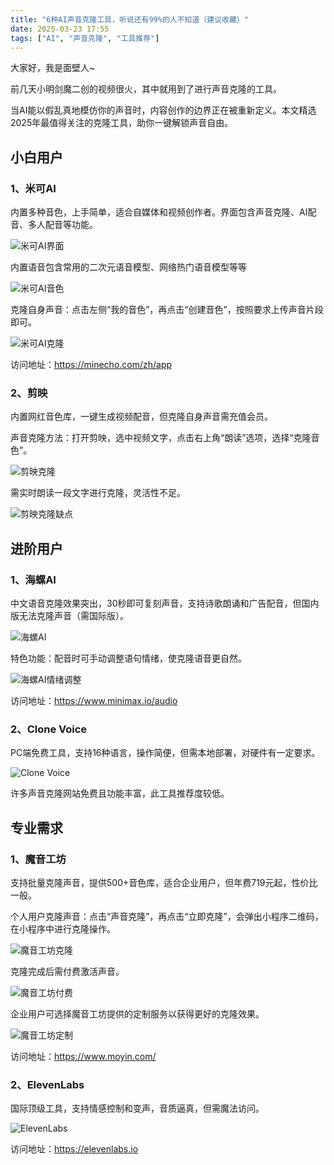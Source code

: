 ```yaml
---
title: "6种AI声音克隆工具，听说还有99%的人不知道（建议收藏）"
date: 2025-03-23 17:55
tags: ["AI", "声音克隆", "工具推荐"]
---
```


大家好，我是面壁人~

前几天小明剑魔二创的视频很火，其中就用到了进行声音克隆的工具。

当AI能以假乱真地模仿你的声音时，内容创作的边界正在被重新定义。本文精选2025年最值得关注的克隆工具，助你一键解锁声音自由。

## 小白用户

### 1、米可AI

内置多种音色，上手简单，适合自媒体和视频创作者。界面包含声音克隆、AI配音、多人配音等功能。

![米可AI界面](https://ai.programnotes.cn/img/ai/2aa885ac4d3e4cd802fab1f4072a443e.png)

内置语音包含常用的二次元语音模型、网络热门语音模型等等

![米可AI音色](https://ai.programnotes.cn/img/ai/26f7fc5bc399cc1be22b248b9dd2f985.png)

克隆自身声音：点击左侧“我的音色”，再点击“创建音色”，按照要求上传声音片段即可。

![米可AI克隆](https://ai.programnotes.cn/img/ai/dbebc86098bdc188eb01e43a1161580d.png)

访问地址：https://minecho.com/zh/app


### 2、剪映

内置网红音色库，一键生成视频配音，但克隆自身声音需充值会员。

声音克隆方法：打开剪映，选中视频文字，点击右上角“朗读”选项，选择“克隆音色”。

![剪映克隆](https://ai.programnotes.cn/img/ai/514626a148ada3720443ac73cbc2c0d8.png)

需实时朗读一段文字进行克隆，灵活性不足。

![剪映克隆缺点](https://ai.programnotes.cn/img/ai/0615e9a8f5b56c74c79ff4b0c6ded414.png)


## 进阶用户

### 1、海螺AI

中文语音克隆效果突出，30秒即可复刻声音，支持诗歌朗诵和广告配音，但国内版无法克隆声音（需国际版）。

![海螺AI](https://ai.programnotes.cn/img/ai/75e8cfbaf4281a4325dea90849dfcf98.png)

特色功能：配音时可手动调整语句情绪，使克隆语音更自然。

![海螺AI情绪调整](https://ai.programnotes.cn/img/ai/92a40e98662111015fe46bd21d6211c1.png)

访问地址：https://www.minimax.io/audio


### 2、Clone Voice

PC端免费工具，支持16种语言，操作简便，但需本地部署，对硬件有一定要求。

![Clone Voice](https://ai.programnotes.cn/img/ai/625c1e374af26070b183cba75296fa5f.png)

许多声音克隆网站免费且功能丰富，此工具推荐度较低。


## 专业需求

### 1、魔音工坊

支持批量克隆声音，提供500+音色库，适合企业用户，但年费719元起，性价比一般。

个人用户克隆声音：点击“声音克隆”，再点击“立即克隆”，会弹出小程序二维码，在小程序中进行克隆操作。

![魔音工坊克隆](https://ai.programnotes.cn/img/ai/c6e2ffb27cbbfbf5b406a8c0abf34caf.png)

克隆完成后需付费激活声音。

![魔音工坊付费](https://ai.programnotes.cn/img/ai/b5b860995906aeaf9492b11c830cafa5.jpeg)

企业用户可选择魔音工坊提供的定制服务以获得更好的克隆效果。

![魔音工坊定制](https://ai.programnotes.cn/img/ai/30a45d390d1db566e0d8f83d43898ec1.png)

访问地址：https://www.moyin.com/


### 2、ElevenLabs

国际顶级工具，支持情感控制和变声，音质逼真，但需魔法访问。

![ElevenLabs](https://ai.programnotes.cn/img/ai/a50b8e767f5cbad10cdfb4082f4d8fe6.png)

访问地址：https://elevenlabs.io